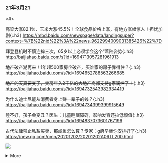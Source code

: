 ### 21年3月21
<#>

高粱大涨82.1％、玉米大涨45.5%！全球食品价格上涨，有地方涨幅惊人！担忧加剧{:.h3}
<https://mbd.baidu.com/newspage/data/landingsuper?context=%7B%22nid%22%3A%22news_9622994009031385426%22%7D>

拜登登机时不慎连摔三次，65岁以上必须学会这个“着陆姿势{:.h3}
<http://baijiahao.baidu.com/s?id=1694713057281961913>

地产破产潮再来！1年超500家房企破产，买谁家的房子靠得住？{:.h3}
<https://baijiahao.baidu.com/s?id=1694652788563266685>

~~地产的天真要变了，卖房年入2千亿的大地产商都支持g家调控了！~~{:.h3}
<https://baijiahao.baidu.com/s?id=1694732543982934419>

为什么迪士尼能从消费者身上赚一辈子的钱？{:.h3}
<https://baijiahao.baidu.com/s?id=1694734399399915649>

睡不好，孩子会变丑？医生：儿童睡眠障碍，影响发育还拉低颜值{:.h3}
<https://baijiahao.baidu.com/s?id=1694837073601767196>

古代法律禁止私盐买卖，那咸鱼怎么算？专家：g府早替你安排好了{:.h3}
<https://new.qq.com/omn/20201202/20201202A06TL200.html>

![](https://inews.gtimg.com/newsapp_bt/0/12851994425/)

<details>
  <summary class="btn btn-primary">More</summary>
  <div class="border p-3 mt-2">

古代法律禁止私盐买卖，那咸鱼怎么算？专家：g府早替你安排好了{:.h3}
<https://new.qq.com/omn/20201202/20201202A06TL200.html>

</div>
</details>

